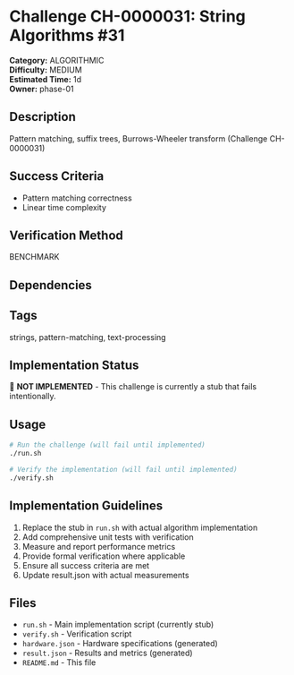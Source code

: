 # Challenge CH-0000031: String Algorithms #31

**Category:** ALGORITHMIC  
**Difficulty:** MEDIUM  
**Estimated Time:** 1d  
**Owner:** phase-01  

## Description

Pattern matching, suffix trees, Burrows-Wheeler transform (Challenge CH-0000031)

## Success Criteria

- Pattern matching correctness
- Linear time complexity

## Verification Method

BENCHMARK

## Dependencies



## Tags

strings, pattern-matching, text-processing

## Implementation Status

🚧 **NOT IMPLEMENTED** - This challenge is currently a stub that fails intentionally.

## Usage

```bash
# Run the challenge (will fail until implemented)
./run.sh

# Verify the implementation (will fail until implemented) 
./verify.sh
```

## Implementation Guidelines

1. Replace the stub in `run.sh` with actual algorithm implementation
2. Add comprehensive unit tests with verification
3. Measure and report performance metrics
4. Provide formal verification where applicable
5. Ensure all success criteria are met
6. Update result.json with actual measurements

## Files

- `run.sh` - Main implementation script (currently stub)
- `verify.sh` - Verification script
- `hardware.json` - Hardware specifications (generated)
- `result.json` - Results and metrics (generated)
- `README.md` - This file
